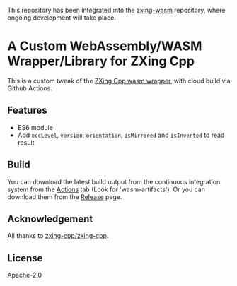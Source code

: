 This repository has been integrated into the [zxing-wasm](https://github.com/Sec-ant/zxing-wasm) repository, where ongoing development will take place.

# A Custom WebAssembly/WASM Wrapper/Library for ZXing Cpp

This is a custom tweak of the [ZXing Cpp wasm wrapper](https://github.com/zxing-cpp/zxing-cpp/tree/master/wrappers/wasm), with cloud build via Github Actions.

## Features

- ES6 module
- Add `eccLevel`, `version`, `orientation`, `isMirrored` and `isInverted` to read result

## Build

You can download the latest build output from the continuous integration system from the [Actions](https://github.com/Sec-ant/zxing-wasm-build/actions/workflows/ci.yml) tab (Look for 'wasm-artifacts'). Or you can download them from the [Release](https://github.com/Sec-ant/zxing-wasm-build/releases) page.

## Acknowledgement

All thanks to [zxing-cpp/zxing-cpp](https://github.com/zxing-cpp/zxing-cpp).

## License

Apache-2.0
